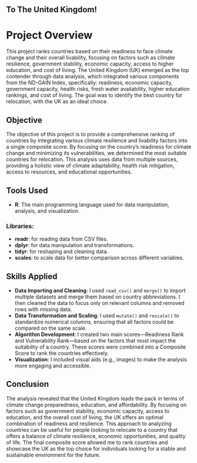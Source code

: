 ## To The United Kingdom!

# Project Overview
This project ranks countries based on their readiness to face climate change and their overall livability, focusing on factors such as climate resilience, government stability, economic capacity, access to higher education, and cost of living. The United Kingdom (UK) emerged as the top contender through data analysis, which integrated various components from the ND-GAIN Index, specifically: readiness, economic capacity, government capacity, health risks, fresh water availability, higher education rankings, and cost of living. The goal was to identify the best country for relocation, with the UK as an ideal choice.

## Objective
The objective of this project is to provide a comprehensive ranking of countries by integrating various climate resilience and livability factors into a single composite score. By focusing on the country’s readiness for climate change and minimizing its vulnerabilities, we determined the most suitable countries for relocation. This analysis uses data from multiple sources, providing a holistic view of climate adaptability, health risk mitigation, access to resources, and educational opportunities.

## Tools Used
- **R**: The main programming language used for data manipulation, analysis, and visualization.

### Libraries:
- **readr**: for reading data from CSV files.
- **dplyr**: for data manipulation and transformations.
- **tidyr**: for reshaping and cleaning data.
- **scales**: to scale data for better comparison across different variables.

## Skills Applied
- **Data Importing and Cleaning**: I used `read_csv()` and `merge()` to import multiple datasets and merge them based on country abbreviations. I then cleaned the data to focus only on relevant columns and removed rows with missing data.
- **Data Transformation and Scaling**: I used `mutate()` and `rescale()` to standardize numerical columns, ensuring that all factors could be compared on the same scale.
- **Algorithm Development**: I created two main scores—Readiness Rank and Vulnerability Rank—based on the factors that most impact the suitability of a country. These scores were combined into a Composite Score to rank the countries effectively.
- **Visualization**: I included visual aids (e.g., images) to make the analysis more engaging and accessible.

## Conclusion
The analysis revealed that the United Kingdom leads the pack in terms of climate change preparedness, education, and affordability. By focusing on factors such as government stability, economic capacity, access to education, and the overall cost of living, the UK offers an optimal combination of readiness and resilience. This approach to analyzing countries can be useful for people looking to relocate to a country that offers a balance of climate resilience, economic opportunities, and quality of life. The final composite score allowed me to rank countries and showcase the UK as the top choice for individuals looking for a stable and sustainable environment for the future.
